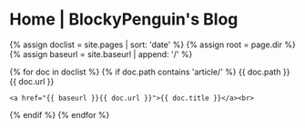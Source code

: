 # Home | BlockyPenguin's Blog

{% assign doclist = site.pages | sort: 'date' %}
{% assign root = page.dir %}
{% assign baseurl = site.baseurl | append: '/' %}

{% for doc in doclist %}
  {% if doc.path contains 'article/' %}
    {{ doc.path }}
    {{ doc.url }}

    <a href="{{ baseurl }}{{ doc.url }}">{{ doc.title }}</a><br>
  {% endif %}
{% endfor %}